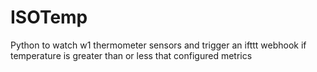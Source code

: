 # ISOTemp
Python to watch w1 thermometer sensors and trigger an ifttt webhook if temperature is greater than or less that configured metrics
